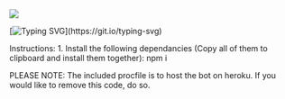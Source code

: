 <img src= "https://discord.com/assets/ff41b628a47ef3141164bfedb04fb220.png">

[![Typing SVG](https://readme-typing-svg.herokuapp.com?lines=Beep's+code%2C+all+here.;Music%2C+Humour%2C++And+More!;Pls+Install+Dependancies!)](https://git.io/typing-svg)


Instructions:
1.
Install the following dependancies (Copy all of them to clipboard and install them together):
npm i 

PLEASE NOTE: The included procfile is to host the bot on heroku. If you would like to remove this code, do so.
